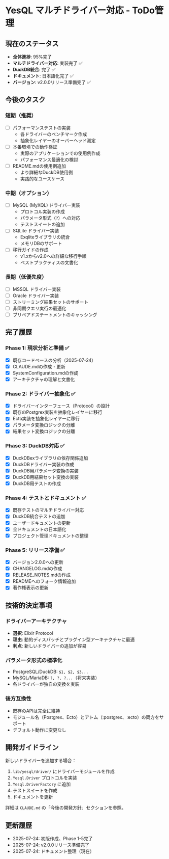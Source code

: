 # YesQL マルチドライバー対応 - ToDo管理

## 現在のステータス
- **全体進捗**: 95%完了
- **マルチドライバー対応**: 実装完了 ✅
- **DuckDB統合**: 完了 ✅
- **ドキュメント**: 日本語化完了 ✅
- **バージョン**: v2.0.0リリース準備完了 ✅

## 今後のタスク

### 短期（推奨）
- [ ] パフォーマンステストの実装
  - 各ドライバーのベンチマーク作成
  - 抽象化レイヤーのオーバーヘッド測定
- [ ] 本番環境での動作検証
  - 実際のアプリケーションでの使用例作成
  - パフォーマンス最適化の検討
- [ ] README.mdの使用例追加
  - より詳細なDuckDB使用例
  - 実践的なユースケース

### 中期（オプション）
- [ ] MySQL (MyXQL) ドライバー実装
  - プロトコル実装の作成
  - パラメータ形式（`?`）への対応
  - テストスイートの追加
- [ ] SQLite ドライバー実装
  - Exqliteライブラリの統合
  - メモリDBのサポート
- [ ] 移行ガイドの作成
  - v1.xからv2.0への詳細な移行手順
  - ベストプラクティスの文書化

### 長期（低優先度）
- [ ] MSSQL ドライバー実装
- [ ] Oracle ドライバー実装
- [ ] ストリーミング結果セットのサポート
- [ ] 非同期クエリ実行の最適化
- [ ] プリペアドステートメントのキャッシング

## 完了履歴

### Phase 1: 現状分析と準備 ✅
- [x] 既存コードベースの分析（2025-07-24）
- [x] CLAUDE.mdの作成・更新
- [x] SystemConfiguration.mdの作成
- [x] アーキテクチャの理解と文書化

### Phase 2: ドライバー抽象化 ✅
- [x] ドライバーインターフェース（Protocol）の設計
- [x] 既存のPostgrex実装を抽象化レイヤーに移行
- [x] Ecto実装を抽象化レイヤーに移行
- [x] パラメータ変換ロジックの分離
- [x] 結果セット変換ロジックの分離

### Phase 3: DuckDB対応 ✅
- [x] DuckDBexライブラリの依存関係追加
- [x] DuckDBドライバー実装の作成
- [x] DuckDB用パラメータ変換の実装
- [x] DuckDB用結果セット変換の実装
- [x] DuckDB用テストの作成

### Phase 4: テストとドキュメント ✅
- [x] 既存テストのマルチドライバー対応
- [x] DuckDB統合テストの追加
- [x] ユーザードキュメントの更新
- [x] 全ドキュメントの日本語化
- [x] プロジェクト管理ドキュメントの整理

### Phase 5: リリース準備 ✅
- [x] バージョン2.0.0への更新
- [x] CHANGELOG.mdの作成
- [x] RELEASE_NOTES.mdの作成
- [x] READMEへのフォーク情報追加
- [x] 著作権表示の更新

## 技術的決定事項

### ドライバーアーキテクチャ
- **選択**: Elixir Protocol
- **理由**: 動的ディスパッチとプラグイン型アーキテクチャに最適
- **利点**: 新しいドライバーの追加が容易

### パラメータ形式の標準化
- PostgreSQL/DuckDB: `$1, $2, $3...`
- MySQL/MariaDB: `?, ?, ?...`（将来実装）
- 各ドライバーが独自の変換を実装

### 後方互換性
- 既存のAPIは完全に維持
- モジュール名（Postgrex、Ecto）とアトム（:postgrex、:ecto）の両方をサポート
- デフォルト動作に変更なし

## 開発ガイドライン

新しいドライバーを追加する場合：
1. `lib/yesql/driver/` にドライバーモジュールを作成
2. `Yesql.Driver` プロトコルを実装
3. `Yesql.DriverFactory` に追加
4. テストスイートを作成
5. ドキュメントを更新

詳細は `CLAUDE.md` の「今後の開発方針」セクションを参照。

## 更新履歴
- 2025-07-24: 初版作成、Phase 1-5完了
- 2025-07-24: v2.0.0リリース準備完了
- 2025-07-24: ドキュメント整理（現在）